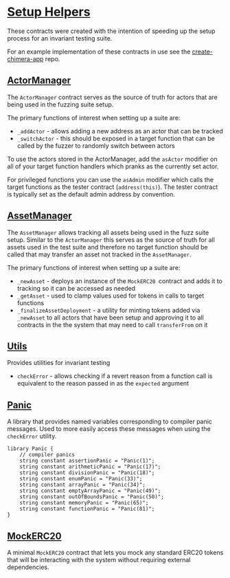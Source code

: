 # <a href="https://github.com/Recon-Fuzz/setup-helpers" target="_blank" rel="noopener noreferrer">Setup Helpers</a>

These contracts were created with the intention of speeding up the setup process for an invariant testing suite.

For an example implementation of these contracts in use see the [create-chimera-app](https://github.com/Recon-Fuzz/create-chimera-app-2) repo. 

## [ActorManager](https://github.com/Recon-Fuzz/setup-helpers/blob/main/src/ActorManager.sol)
The `ActorManager` contract serves as the source of truth for actors that are being used in the fuzzing suite setup. 

The primary functions of interest when setting up a suite are:
- `_addActor` - allows adding a new address as an actor that can be tracked
- `_switchActor` - this should be exposed in a target function that can be called by the fuzzer to randomly switch between actors

To use the actors stored in the ActorManager, add the `asActor` modifier on all of your target function handlers which pranks as the currently set actor. 

For privileged functions you can use the `asAdmin` modifier which calls the target functions as the tester contract (`address(this)`). The tester contract is typically set as the default admin address by convention. 

## [AssetManager](https://github.com/Recon-Fuzz/setup-helpers/blob/main/src/AssetManager.sol)

The `AssetManager` allows tracking all assets being used in the fuzz suite setup. 
Similar to the `ActorManager` this serves as the source of truth for all assets used in the test suite and therefore no target function should be called that may transfer an asset not tracked in the `AssetManager`. 

The primary functions of interest when setting up a suite are: 
- `_newAsset` - deploys an instance of the `MockERC20 `contract and adds it to tracking so it can be accessed as needed
- `_getAsset` - used to clamp values used for tokens in calls to target functions
- `_finalizeAssetDeployment` - a utility for minting tokens added via `_newAsset` to all actors that have been setup and approving it to all contracts in the the system that may need to call `transferFrom` on it

## [Utils](https://github.com/Recon-Fuzz/setup-helpers/blob/main/src/Utils.sol)
Provides utilities for invariant testing
- `checkError` - allows checking if a revert reason from a function call is equivalent to the reason passed in as the `expected` argument

## [Panic](https://github.com/Recon-Fuzz/setup-helpers/blob/main/src/Panic.sol)
A library that provides named variables corresponding to compiler panic messages. Used to more easily access these messages when using the `checkError` utility.

```solidity
library Panic {
    // compiler panics
    string constant assertionPanic = "Panic(1)";
    string constant arithmeticPanic = "Panic(17)";
    string constant divisionPanic = "Panic(18)";
    string constant enumPanic = "Panic(33)";
    string constant arrayPanic = "Panic(34)";
    string constant emptyArrayPanic = "Panic(49)";
    string constant outOfBoundsPanic = "Panic(50)";
    string constant memoryPanic = "Panic(65)";
    string constant functionPanic = "Panic(81)";
}
```

## [MockERC20](https://github.com/Recon-Fuzz/setup-helpers/blob/main/src/MockERC20.sol)
A minimal `MockERC20` contract that lets you mock any standard ERC20 tokens that will be interacting with the system without requiring external dependencies. 




